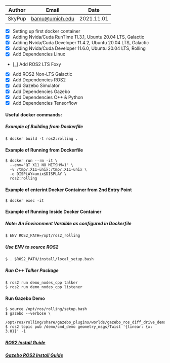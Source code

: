 | Author | Email | Date |
| :----: | :----: | :----: |
| SkyPup | bamu@umich.edu | 2021.11.01 |

- [X] Setting up first docker container
- [X] Adding Nvida/Cuda RunTime 11.3.1, Ubuntu 20.04 LTS, Galactic
- [X] Adding Nvida/Cuda Developer 11.4.2, Ubuntu 20.04 LTS, Galactic
- [X] Adding Nvida/Cuda Developer 11.6.0, Ubuntu 20.04 LTS, Rolling
- [X] Add Dependencies Linux
- [_] Add ROS2 LTS Foxy
- [X] Add ROS2 Non-LTS Galactic
- [X] Add Dependencies ROS2
- [X] Add Gazebo Simulator
- [X] Add Dependencies Gazebo
- [X] Add Dependencies C++ & Python
- [X] Add Dependencies Tensorflow
#### Useful docker commands:
##### Example of Building from Dockerfile
	$ docker build -t ros2:rolling .
#### Example of Running from Dockerfile
	$ docker run --rm -it \
	  --env="QT_X11_NO_MITSHM=1" \
	  -v /tmp/.X11-unix:/tmp/.X11-unix \
	  -e DISPLAY=unix$DISPLAY \
	  ros2:rolling
#### Example of enterint Docker Container from 2nd Entry Point
	$ docker exec -it
#### Example of Running Inside Docker Container
##### Note: An Environment Varaible as configured in Dockerfile
	$ ENV ROS2_PATH=/opt/ros2_rolling
##### Use ENV to source ROS2
	$ . $ROS2_PATH/install/local_setup.bash
##### Run C++ Talker Package
	$ ros2 run demo_nodes_cpp talker
	$ ros2 run demo_nodes_cpp listener
#### Run Gazebo Demo
	$ source /opt/ros/rolling/setup.bash
	$ gazebo --verbose \
	  /opt/ros/rolling/share/gazebo_plugins/worlds/gazebo_ros_diff_drive_demo.world
	$ ros2 topic pub /demo/cmd_demo geometry_msgs/Twist '{linear: {x: 3.0}}' -1

##### [ROS2 Install Guide](https://docs.ros.org/en/rolling/Installation/Ubuntu-Development-Setup.html)

##### [Gazebo ROS2 Install Guide](http://gazebosim.org/tutorials?tut=ros2_overview)
